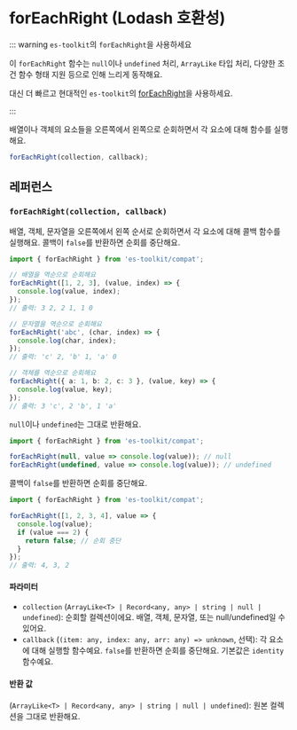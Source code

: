 # forEachRight (Lodash 호환성)

::: warning `es-toolkit`의 `forEachRight`을 사용하세요

이 `forEachRight` 함수는 `null`이나 `undefined` 처리, `ArrayLike` 타입 처리, 다양한 조건 함수 형태 지원 등으로 인해 느리게 동작해요.

대신 더 빠르고 현대적인 `es-toolkit`의 [forEachRight](../../array/forEachRight.md)을 사용하세요.

:::

배열이나 객체의 요소들을 오른쪽에서 왼쪽으로 순회하면서 각 요소에 대해 함수를 실행해요.

```typescript
forEachRight(collection, callback);
```

## 레퍼런스

### `forEachRight(collection, callback)`

배열, 객체, 문자열을 오른쪽에서 왼쪽 순서로 순회하면서 각 요소에 대해 콜백 함수를 실행해요. 콜백이 `false`를 반환하면 순회를 중단해요.

```typescript
import { forEachRight } from 'es-toolkit/compat';

// 배열을 역순으로 순회해요
forEachRight([1, 2, 3], (value, index) => {
  console.log(value, index);
});
// 출력: 3 2, 2 1, 1 0

// 문자열을 역순으로 순회해요
forEachRight('abc', (char, index) => {
  console.log(char, index);
});
// 출력: 'c' 2, 'b' 1, 'a' 0

// 객체를 역순으로 순회해요
forEachRight({ a: 1, b: 2, c: 3 }, (value, key) => {
  console.log(value, key);
});
// 출력: 3 'c', 2 'b', 1 'a'
```

`null`이나 `undefined`는 그대로 반환해요.

```typescript
import { forEachRight } from 'es-toolkit/compat';

forEachRight(null, value => console.log(value)); // null
forEachRight(undefined, value => console.log(value)); // undefined
```

콜백이 `false`를 반환하면 순회를 중단해요.

```typescript
import { forEachRight } from 'es-toolkit/compat';

forEachRight([1, 2, 3, 4], value => {
  console.log(value);
  if (value === 2) {
    return false; // 순회 중단
  }
});
// 출력: 4, 3, 2
```

#### 파라미터

- `collection` (`ArrayLike<T> | Record<any, any> | string | null | undefined`): 순회할 컬렉션이에요. 배열, 객체, 문자열, 또는 null/undefined일 수 있어요.
- `callback` (`(item: any, index: any, arr: any) => unknown`, 선택): 각 요소에 대해 실행할 함수예요. `false`를 반환하면 순회를 중단해요. 기본값은 `identity` 함수예요.

#### 반환 값

(`ArrayLike<T> | Record<any, any> | string | null | undefined`): 원본 컬렉션을 그대로 반환해요.
